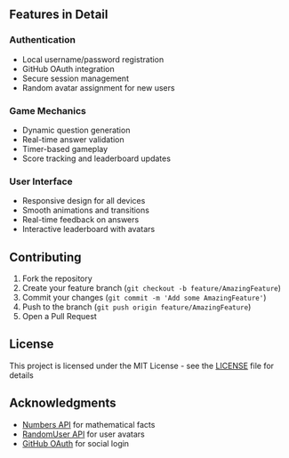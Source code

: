 
## Features in Detail

### Authentication
- Local username/password registration
- GitHub OAuth integration
- Secure session management
- Random avatar assignment for new users

### Game Mechanics
- Dynamic question generation
- Real-time answer validation
- Timer-based gameplay
- Score tracking and leaderboard updates

### User Interface
- Responsive design for all devices
- Smooth animations and transitions
- Real-time feedback on answers
- Interactive leaderboard with avatars

## Contributing

1. Fork the repository
2. Create your feature branch (`git checkout -b feature/AmazingFeature`)
3. Commit your changes (`git commit -m 'Add some AmazingFeature'`)
4. Push to the branch (`git push origin feature/AmazingFeature`)
5. Open a Pull Request

## License

This project is licensed under the MIT License - see the [LICENSE](LICENSE) file for details

## Acknowledgments

- [Numbers API](http://numbersapi.com) for mathematical facts
- [RandomUser API](https://randomuser.me) for user avatars
- [GitHub OAuth](https://docs.github.com/en/developers/apps/building-oauth-apps) for social login
